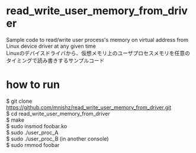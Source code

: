 # read_write_user_memory_from_driver
Sample code to read/write user process's memory on virtual address from Linux device driver at any given time  
Linuxのデバイスドライバから、仮想メモリ上のユーザプロセスメモリを任意のタイミングで読み書きするサンプルコード  

# how to run
$ git clone https://github.com/mnishz/read_write_user_memory_from_driver.git  
$ cd read\_write\_user\_memory\_from\_driver  
$ make  
$ sudo insmod foobar.ko  
$ sudo ./user_proc_A  
$ sudo ./user_proc_B (in another console)  
$ sudo rmmod foobar  

